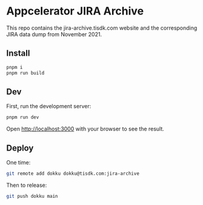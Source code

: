 # Appcelerator JIRA Archive

This repo contains the jira-archive.tisdk.com website and the corresponding JIRA data dump from November 2021.

## Install

```bash
pnpm i
pnpm run build
```

## Dev

First, run the development server:

```bash
pnpm run dev
```

Open [http://localhost:3000](http://localhost:3000) with your browser to see the result.

## Deploy

One time:

```bash
git remote add dokku dokku@tisdk.com:jira-archive
```

Then to release:

```bash
git push dokku main
```
